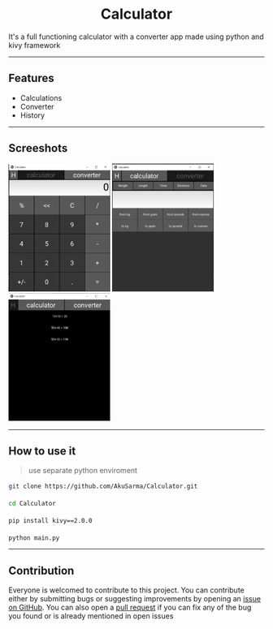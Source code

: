 # <h1 style="text-align:center">Calculator</h1>

<p>It's a full functioning calculator with a converter app made using python and kivy framework</p>

- - -

## Features
 * Calculations
 * Converter
 * History

- - -

## Screeshots
<img src="screenshot/Calculator.png" alt="Calculator" width=200px>
<img src="screenshot/Converter.png" alt="Converter" width=200px>
<img src="screenshot/History.png" alt="History" width=200px>

- - -

## How to use it

> use separate python enviroment
```bash
git clone https://github.com/AkuSarma/Calculator.git

cd Calculator

pip install kivy==2.0.0

python main.py
```
- - -

## Contribution
Everyone is welcomed to contribute to this project. You can contribute either by submitting bugs or suggesting improvements by opening an [issue on GitHub](https://github.com/AkuSarma/kivy_initiator/issues). You can also open a [pull request](https://github.com/AkuSarma/kivy_initiator/pulls) if you can fix any of the bug you found or is already mentioned in open issues
